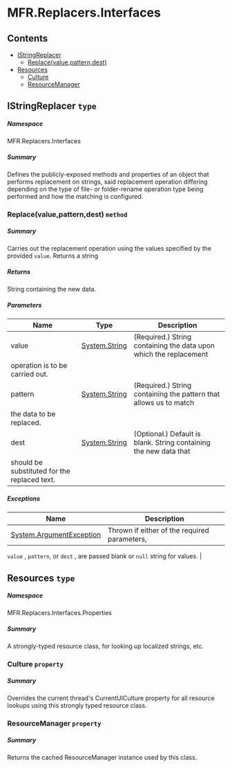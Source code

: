 <a name='assembly'></a>
# MFR.Replacers.Interfaces

## Contents

- [IStringReplacer](#T-MFR-Replacers-Interfaces-IStringReplacer 'MFR.Replacers.Interfaces.IStringReplacer')
  - [Replace(value,pattern,dest)](#M-MFR-Replacers-Interfaces-IStringReplacer-Replace-System-String,System-String,System-String- 'MFR.Replacers.Interfaces.IStringReplacer.Replace(System.String,System.String,System.String)')
- [Resources](#T-MFR-Replacers-Interfaces-Properties-Resources 'MFR.Replacers.Interfaces.Properties.Resources')
  - [Culture](#P-MFR-Replacers-Interfaces-Properties-Resources-Culture 'MFR.Replacers.Interfaces.Properties.Resources.Culture')
  - [ResourceManager](#P-MFR-Replacers-Interfaces-Properties-Resources-ResourceManager 'MFR.Replacers.Interfaces.Properties.Resources.ResourceManager')

<a name='T-MFR-Replacers-Interfaces-IStringReplacer'></a>
## IStringReplacer `type`

##### Namespace

MFR.Replacers.Interfaces

##### Summary

Defines the publicly-exposed methods and properties of an object that
performs replacement on strings, said replacement operation differing
depending on the type of file- or folder-rename operation type being
performed and how the matching is configured.

<a name='M-MFR-Replacers-Interfaces-IStringReplacer-Replace-System-String,System-String,System-String-'></a>
### Replace(value,pattern,dest) `method`

##### Summary

Carries out the replacement operation using the values specified by
the provided `value`. Returns a string

##### Returns

String containing the new data.

##### Parameters

| Name | Type | Description |
| ---- | ---- | ----------- |
| value | [System.String](http://msdn.microsoft.com/query/dev14.query?appId=Dev14IDEF1&l=EN-US&k=k:System.String 'System.String') | (Required.) String containing the data upon which the replacement
operation is to be carried out. |
| pattern | [System.String](http://msdn.microsoft.com/query/dev14.query?appId=Dev14IDEF1&l=EN-US&k=k:System.String 'System.String') | (Required.) String containing the pattern that allows us to match
the data to be replaced. |
| dest | [System.String](http://msdn.microsoft.com/query/dev14.query?appId=Dev14IDEF1&l=EN-US&k=k:System.String 'System.String') | (Optional.) Default is blank. String containing the new data that
should be substituted for the replaced text. |

##### Exceptions

| Name | Description |
| ---- | ----------- |
| [System.ArgumentException](http://msdn.microsoft.com/query/dev14.query?appId=Dev14IDEF1&l=EN-US&k=k:System.ArgumentException 'System.ArgumentException') | Thrown if either of the required parameters,
`value`
, `pattern`, or
`dest`
, are passed blank or `null` string
for values. |

<a name='T-MFR-Replacers-Interfaces-Properties-Resources'></a>
## Resources `type`

##### Namespace

MFR.Replacers.Interfaces.Properties

##### Summary

A strongly-typed resource class, for looking up localized strings, etc.

<a name='P-MFR-Replacers-Interfaces-Properties-Resources-Culture'></a>
### Culture `property`

##### Summary

Overrides the current thread's CurrentUICulture property for all
  resource lookups using this strongly typed resource class.

<a name='P-MFR-Replacers-Interfaces-Properties-Resources-ResourceManager'></a>
### ResourceManager `property`

##### Summary

Returns the cached ResourceManager instance used by this class.
